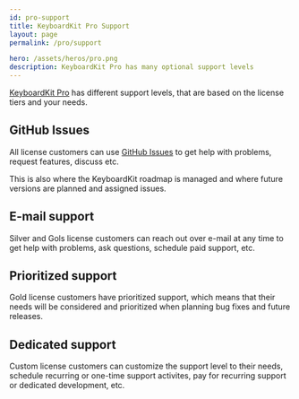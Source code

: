 ```yaml
---
id: pro-support
title: KeyboardKit Pro Support
layout: page
permalink: /pro/support

hero: /assets/heros/pro.png
description: KeyboardKit Pro has many optional support levels
---
```


[KeyboardKit Pro](/pro) has different support levels, that are based on the license tiers and your needs.


## GitHub Issues

All license customers can use [GitHub Issues]({{site.github_url}}/issues) to get help with problems, request features, discuss etc.

This is also where the KeyboardKit roadmap is managed and where future versions are planned and assigned issues.


## E-mail support

Silver and Gols license customers can reach out over e-mail at any time to get help with problems, ask questions, schedule paid support, etc.


## Prioritized support

Gold license customers have prioritized support, which means that their needs will be considered and prioritized when planning bug fixes and future releases.


## Dedicated support

Custom license customers can customize the support level to their needs, schedule recurring or one-time support activites, pay for recurring support or dedicated development, etc.